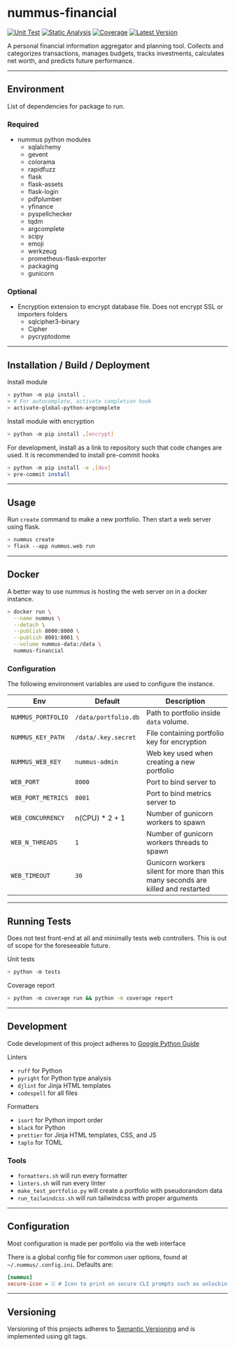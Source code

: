 # nummus-financial

[![Unit Test][unittest-image]][unittest-url] [![Static Analysis][static-analysis-image]][static-analysis-url] [![Coverage][coverage-image]][coverage-url] [![Latest Version][pypi-image]][pypi-url]

A personal financial information aggregator and planning tool. Collects and categorizes transactions, manages budgets, tracks investments, calculates net worth, and predicts future performance.

---

## Environment

List of dependencies for package to run.

### Required

- nummus python modules
  - sqlalchemy
  - gevent
  - colorama
  - rapidfuzz
  - flask
  - flask-assets
  - flask-login
  - pdfplumber
  - yfinance
  - pyspellchecker
  - tqdm
  - argcomplete
  - scipy
  - emoji
  - werkzeug
  - prometheus-flask-exporter
  - packaging
  - gunicorn

### Optional

- Encryption extension to encrypt database file. Does not encrypt SSL or importers folders
  - sqlcipher3-binary
  - Cipher
  - pycryptodome

---

## Installation / Build / Deployment

Install module

```bash
> python -m pip install .
> # For autocomplete, activate completion hook
> activate-global-python-argcomplete
```

Install module with encryption

```bash
> python -m pip install .[encrypt]
```

For development, install as a link to repository such that code changes are used. It is recommended to install pre-commit hooks

```bash
> python -m pip install -e .[dev]
> pre-commit install
```

---

## Usage

Run `create` command to make a new portfolio. Then start a web server using flask.

```bash
> nummus create
> flask --app nummus.web run
```

---

## Docker

A better way to use nummus is hosting the web server on in a docker instance.

```bash
> docker run \
  --name nummus \
  --detach \
  --publish 8000:8000 \
  --publish 8001:8001 \
  --volume nummus-data:/data \
  nummus-financial
```

### Configuration

The following environment variables are used to configure the instance.

| Env                | Default              | Description                                                                      |
| ------------------ | -------------------- | -------------------------------------------------------------------------------- |
| `NUMMUS_PORTFOLIO` | `/data/portfolio.db` | Path to portfolio inside `data` volume.                                          |
| `NUMMUS_KEY_PATH`  | `/data/.key.secret`  | File containing portfolio key for encryption                                     |
| `NUMMUS_WEB_KEY`   | `nummus-admin`       | Web key used when creating a new portfolio                                       |
| `WEB_PORT`         | `8000`               | Port to bind server to                                                           |
| `WEB_PORT_METRICS` | `8001`               | Port to bind metrics server to                                                   |
| `WEB_CONCURRENCY`  | n(CPU) \* 2 + 1      | Number of gunicorn workers to spawn                                              |
| `WEB_N_THREADS`    | `1`                  | Number of gunicorn workers threads to spawn                                      |
| `WEB_TIMEOUT`      | `30`                 | Gunicorn workers silent for more than this many seconds are killed and restarted |

---

## Running Tests

Does not test front-end at all and minimally tests web controllers. This is out of scope for the foreseeable future.

Unit tests

```bash
> python -m tests
```

Coverage report

```bash
> python -m coverage run && python -m coverage report
```

---

## Development

Code development of this project adheres to [Google Python Guide](https://google.github.io/styleguide/pyguide.html)

Linters

- `ruff` for Python
- `pyright` for Python type analysis
- `djlint` for Jinja HTML templates
- `codespell` for all files

Formatters

- `isort` for Python import order
- `black` for Python
- `prettier` for Jinja HTML templates, CSS, and JS
- `taplo` for TOML

### Tools

- `formatters.sh` will run every formatter
- `linters.sh` will run every linter
- `make_test_portfolio.py` will create a portfolio with pseudorandom data
- `run_tailwindcss.sh` will run tailwindcss with proper arguments

---

## Configuration

Most configuration is made per portfolio via the web interface

There is a global config file for common user options, found at `~/.nummus/.config.ini`. Defaults are:

```ini
[nummus]
secure-icon = ⚿ # Icon to print on secure CLI prompts such as unlocking password
```

---

## Versioning

Versioning of this projects adheres to [Semantic Versioning](https://semver.org/spec/v2.0.0.html) and is implemented using git tags.

[pypi-image]: https://img.shields.io/pypi/v/nummus-financial.svg
[pypi-url]: https://pypi.org/project/nummus-financial/
[unittest-image]: https://github.com/WattsUp/nummus/actions/workflows/test.yml/badge.svg
[unittest-url]: https://github.com/WattsUp/nummus/actions/workflows/test.yml
[static-analysis-image]: https://github.com/WattsUp/nummus/actions/workflows/static-analysis.yml/badge.svg
[static-analysis-url]: https://github.com/WattsUp/nummus/actions/workflows/static-analysis.yml
[coverage-image]: https://gist.githubusercontent.com/WattsUp/36d9705addcd44fb0fccec1d23dc1338/raw/nummus__heads_master.svg
[coverage-url]: https://github.com/WattsUp/nummus/actions/workflows/coverage.yml
